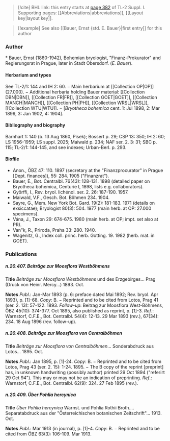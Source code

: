 > [!cite] BHL link: this entry starts at [page 382](https://www.biodiversitylibrary.org/item/103858#page/394/mode/1up) of TL-2 Suppl. I.
> Supporting pages: [[Abbreviations|abbreviations]], [[Layout key|layout key]].

> [!example] See also [[Bauer, Ernst {std. E. Bauer}|first entry]] for this author

### Author

\* Bauer, Ernst (1860-1942), Bohemian bryologist, "Finanz-Prokurator" and Regierungsrat in Prague, later in Stadt Obersdorf. (*E. Bauer*).

#### Herbarium and types

See TL-2/1: 144 and IH 2: 60. − Main herbarium at [[Collection OP|OP]] (27.000). − Additional herbaria holding Bauer material: [[Collection DBN|DBN]], [[Collection FR|FR]], [[Collection GOET|GOET]], [[Collection MANCH|MANCH]], [[Collection PH|PH]], [[Collection WRSL|WRSL]], [[Collection WTU|WTU]]. − \[*Bryotheca bohemica* cent. 1: Jul 1898, 2: Mar 1899, 3: Jan 1902, 4: 1904\].

#### Bibliography and biography

Barnhart 1: 140 (b. 13 Aug 1860, Pisek); Bossert p. 29; CSP 13: 350; IH 2: 60; LS 1956-1959; LS suppl. 2025; Maiwald p. 234; NAF ser. 2. 3: 31; SBC p. 115; TL-2/1: 144-145, and see indexes; Urban-Berl. p. 293.

#### Biofile

- Anon., ÖBZ 47: 110. 1897 (secretary at the "Finanzprocurator" in Prague \[Dept. finances\]), 55: 284. 1905 ("Finanzrat").
- Bauer, E., Bot. Centralbl. 76(43): 128-131. 1898 (detailed paper on Bryotheca bohemica, Centurie I, 1898, lists e.g. collaborators).
- Györffi, I., Rev. bryol. lichénol. ser. 2. 26: 187-190. 1957.
- Maiwald, V.F., Gesch. Bot. Böhmen 234. 1904.
- Sayre, G., Mem. New York Bot. Gard. 19(2): 181-183. 1971 (details on exsiccatae); Bryologist 80(3): 504. 1977 (main herb. at OP: 27.000 specimens).
- Vána, J., Taxon 29: 674-675. 1980 (main herb. at OP; impt. set also at PR).
- Van"k, R., Priroda, Praha 33: 280. 1940.
- Wagenitz, G., Index coll. princ. herb. Gotting. 19. 1982 (herb. mat. in GOET).

### Publications

##### n.20.407. Beiträge zur Moosflora Westböhmens

**Title**
*Beiträge zur Moosflora Westböhmens* und des Erzgebirges... Prag (Druck von Heinr. Mercy...) 1893. Oct.

**Notes**
*Publ*.: Jan-Mar 1893 (p. 6: preface dated Mai 1892; Rev. bryol. Apr 1893), p. \[1\]-68. *Copy*: B. − Reprinted and to be cited from Lotos, Prag 41 (ser. 2. 13): 57-122. 1893.
*Follow-up*: Beitrag zur Moosflora West-Böhmens, ÖBZ 45(10): 374-377. Oct 1895, also published as reprint, p. \[1\]-3.
*Ref*.: Warnstorf, C.F.E., Bot. Centralbl. 54(4): 12-13. 29 Mar 1893 (rev.), 67(34): 234. 18 Aug 1896 (rev. follow-up).

##### n.20.408. Beiträge zur Moosflora von Centralböhmen

**Title**
*Beiträge zur Moosflora von Centralböhmen*... Sonderabdruck aus Lotos... 1895. Oct.

**Notes**
*Publ*.: Jan 1895, p. \[1\]-24. *Copy*: B. − Reprinted and to be cited from Lotos, Prag 43 (ser. 2. 15): 1-24. 1895. − The B copy of the reprint \[preprint\] has, in unknown handwriting (possibly author) printed 29 Oct 1894 ("referirt 29 Oct 94"). This may or may not be an indication of preprinting.
*Ref*.: Warnstorf, C.F.E., Bot. Centralbl. 62(9): 324. 27 Feb 1895 (rev.).

##### n.20.409. Über Pohlia hercynica

**Title**
*Über Pohlia hercynica* Warnst. und Pohlia Rothii Broth.... Separatabdruck aus der "Österreichischen botanischen Zeitschrift"... 1913. Oct.

**Notes**
*Publ*.: Mar 1913 (in journal), p. \[1\]-4. *Copy*: B. − Reprinted and to be cited from ÖBZ 63(3): 106-109. Mar 1913.


